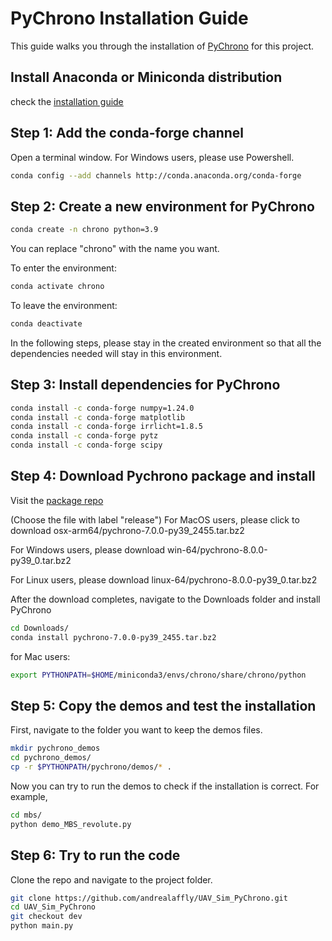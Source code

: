 # PyChrono Installation Guide

This guide walks you through the installation of [PyChrono](https://projectchrono.org/) for this project.


## Install Anaconda or Miniconda distribution

check the [installation guide](https://www.anaconda.com/docs/getting-started/miniconda/install#macos-linux-installation)

## Step 1: Add the conda-forge channel
Open a terminal window. For Windows users, please use Powershell.

```bash
conda config --add channels http://conda.anaconda.org/conda-forge
```

## Step 2: Create a new environment for PyChrono

```bash
conda create -n chrono python=3.9
```
You can replace "chrono" with the name you want.

To enter the environment:
```bash
conda activate chrono
```
To leave the environment:
```bash
conda deactivate
```
In the following steps, please stay in the created environment so that all the dependencies needed will stay in this environment.


## Step 3: Install dependencies for PyChrono
```bash
conda install -c conda-forge numpy=1.24.0
conda install -c conda-forge matplotlib
conda install -c conda-forge irrlicht=1.8.5
conda install -c conda-forge pytz
conda install -c conda-forge scipy
```

## Step 4: Download Pychrono package and install
Visit the [package repo](https://anaconda.org/projectchrono/pychrono/files?page=3)

(Choose the file with label "release")
For MacOS users, please click to download osx-arm64/pychrono-7.0.0-py39_2455.tar.bz2

For Windows users, please download win-64/pychrono-8.0.0-py39_0.tar.bz2

For Linux users, please download linux-64/pychrono-8.0.0-py39_0.tar.bz2

After the download completes, navigate to the Downloads folder and install PyChrono
```bash
cd Downloads/
conda install pychrono-7.0.0-py39_2455.tar.bz2
```

for Mac users:
```bash
export PYTHONPATH=$HOME/miniconda3/envs/chrono/share/chrono/python
```

## Step 5: Copy the demos and test the installation
First, navigate to the folder you want to keep the demos files.
```bash
mkdir pychrono_demos
cd pychrono_demos/
cp -r $PYTHONPATH/pychrono/demos/* .
```
Now you can try to run the demos to check if the installation is correct.
For example,
```bash
cd mbs/
python demo_MBS_revolute.py
```
## Step 6: Try to run the code
Clone the repo and navigate to the project folder.
```bash
git clone https://github.com/andrealaffly/UAV_Sim_PyChrono.git
cd UAV_Sim_PyChrono
git checkout dev
python main.py
```
